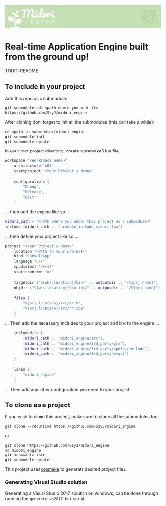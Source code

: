 ![README_Banner](images/midori_engine_banner.png)

# Real-time Application Engine built from the ground up!
TODO: README

## To include in your project
Add this repo as a submodule:
```
git submodule add <path where you want it> https://github.com/SzyJ/midori_engine
```
After cloning dont forget to init all the submodules (this can take a while):
```
cd <path to submodule>/midori_engine
git submodule init
git submodule update
```


In your root project directory, create a premake5.lua file.
```lua
workspace "<Workspace name>"
    architecture "x64"
    startproject "<Your Project's Name>"

    configurations {
        "Debug",
        "Release",
        "Dist"
    }
```
... then add the engine like so ...
```lua
midori_path = "<Path where you added this project as a submodule>"
include (midori_path .. "premake_include_midori.lua")
```
... then define your project like so ...
```lua
project "<Your Project's Name>"
    location "<Path to your project>"
    kind "ConsoleApp"
    language "C++"
    cppdialect "C++17"
    staticruntime "on"

    targetdir ("%{wks.location}/bin/" .. outputdir .. "/%{prj.name}")
    objdir ("%{wks.location}/bin-int/" .. outputdir .. "/%{prj.name}")

    files {
        "%{prj.location}/src/**.h",
        "%{prj.location}/src/**.cpp"
    }
```
... Then add the necessary includes to your project and link to the engine ...
```lua
    includedirs {
        (midori_path .. "midori_engine/src"),
        (midori_path .. "midori_engine/3rd_party/glm"),
        (midori_path .. "midori_engine/3rd_party/spdlog/include"),
        (midori_path .. "midori_engine/3rd_party/imgui")
    }

    links {
        "midori_engine"
    }
```
... Then add any other configuration you need fo your project!


## To clone as a project
If you wish to clone this project, make sure to clone all the submodules too:
```
git clone --recursive https://github.com/SzyJ/midori_engine
```
or
```
git clone https://github.com/SzyJ/midori_engine
cd midori_engine
git submodule init
git submodule update
```

This project uses [premake](https://github.com/premake/premake-core) to generate desired project files.

### Generating Visual Studio solution
Generating a Visual Studio 2017 solution on windows, can be done through running the ```generate_vs2017.bat``` script.
